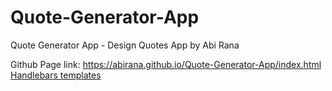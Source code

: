 # Quote-Generator-App
Quote Generator App - Design Quotes App by Abi Rana

Github Page link: https://abirana.github.io/Quote-Generator-App/index.html
[Handlebars templates](http://handlebarsjs.com/)
